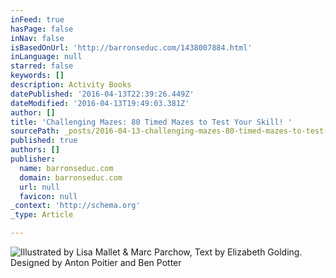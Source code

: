 ```yaml
---
inFeed: true
hasPage: false
inNav: false
isBasedOnUrl: 'http://barronseduc.com/1438007884.html'
inLanguage: null
starred: false
keywords: []
description: Activity Books
datePublished: '2016-04-13T22:39:26.449Z'
dateModified: '2016-04-13T19:49:03.381Z'
author: []
title: 'Challenging Mazes: 80 Timed Mazes to Test Your Skill! '
sourcePath: _posts/2016-04-13-challenging-mazes-80-timed-mazes-to-test-your-skill.md
published: true
authors: []
publisher:
  name: barronseduc.com
  domain: barronseduc.com
  url: null
  favicon: null
_context: 'http://schema.org'
_type: Article

---
```

![Illustrated by Lisa Mallet & Marc Parchow, Text by Elizabeth Golding. Designed by Anton Poitier and Ben Potter](https://s3-us-west-2.amazonaws.com/the-grid-img/p/476f7b1fd1dcc42ad4a2f52423a8f13962a9ed27.gif)